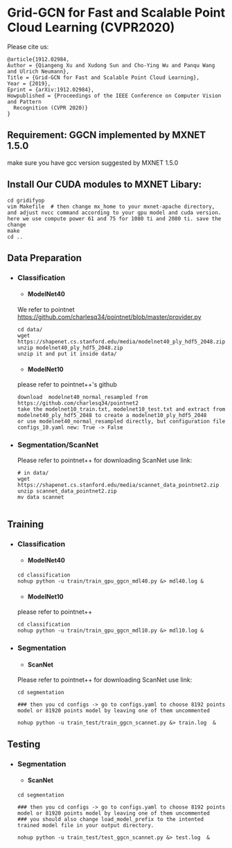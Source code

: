 # Grid-GCN for Fast and Scalable Point Cloud Learning (CVPR2020)
Please cite us:
``` 
@article{1912.02984,
Author = {Qiangeng Xu and Xudong Sun and Cho-Ying Wu and Panqu Wang and Ulrich Neumann},
Title = {Grid-GCN for Fast and Scalable Point Cloud Learning},
Year = {2019},
Eprint = {arXiv:1912.02984},
Howpublished = {Proceedings of the IEEE Conference on Computer Vision and Pattern
  Recognition (CVPR 2020)}
}
``` 

## Requirement: GGCN implemented by MXNET 1.5.0

make sure you have gcc version suggested by MXNET 1.5.0

## Install Our CUDA modules to MXNET Libary:
```
cd gridifyop
vim Makefile  # then change mx_home to your mxnet-apache directory, and adjust nvcc command according to your gpu model and cuda version. here we use compute power 61 and 75 for 1080 ti and 2080 ti. save the change
make
cd ..
```

## Data Preparation

* ### Classification

  * #### ModelNet40
  We refer to pointnet  https://github.com/charlesq34/pointnet/blob/master/provider.py
  ```
  cd data/
  wget https://shapenet.cs.stanford.edu/media/modelnet40_ply_hdf5_2048.zip
  unzip modelnet40_ply_hdf5_2048.zip
  unzip it and put it inside data/
  ```
  * #### ModelNet10
  please refer to pointnet++'s github
  ```
  download  modelnet40_normal_resampled from https://github.com/charlesq34/pointnet2
  take the modelnet10_train.txt, modelnet10_test.txt and extract from modelnet40_ply_hdf5_2048 to create a modelnet10_ply_hdf5_2048
  or use modelnet40_normal_resampled directly, but configuration file configs_10.yaml new: True -> False
  ```
  
* ### Segmentation/ScanNet
  Please refer to pointnet++ for downloading ScanNet use link: 
  ```
  # in data/
  wget https://shapenet.cs.stanford.edu/media/scannet_data_pointnet2.zip
  unzip scannet_data_pointnet2.zip
  mv data scannet


## Training
* ### Classification

  * #### ModelNet40
  ```
  cd classification
  nohup python -u train/train_gpu_ggcn_mdl40.py &> mdl40.log & 
  
  ```
  * #### ModelNet10
  please refer to pointnet++
  ```
  cd classification
  nohup python -u train/train_gpu_ggcn_mdl10.py &> mdl10.log &
  
  ```
  
* ### Segmentation 
  * #### ScanNet
  Please refer to pointnet++ for downloading ScanNet use link: 
  ```
  cd segmentation
  
  ### then you cd configs -> go to configs.yaml to choose 8192 points model or 81920 points model by leaving one of them uncommented
  
  nohup python -u train_test/train_ggcn_scannet.py &> train.log  &
  ```
## Testing
* ### Segmentation
  * #### ScanNet
  ```
  cd segmentation
  
  ### then you cd configs -> go to configs.yaml to choose 8192 points model or 81920 points model by leaving one of them uncommented
  ### you should also change load_model_prefix to the intented trained model file in your output directory.
  
  nohup python -u train_test/test_ggcn_scannet.py &> test.log  &
  ```
